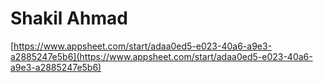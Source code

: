 # Shakil Ahmad

[https://www.appsheet.com/start/adaa0ed5-e023-40a6-a9e3-a2885247e5b6](https://www.appsheet.com/start/adaa0ed5-e023-40a6-a9e3-a2885247e5b6)
